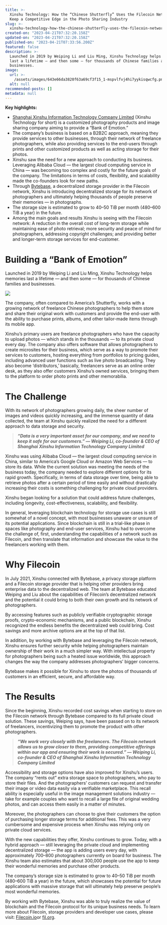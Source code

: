 ```yaml
---
title: >-
  Xinshu Technology: How the “Chinese Shutterfly” Uses the Filecoin Network to
  Keep a Competitive Edge in the Photo Sharing Industry
slug: >-
  xinshu-technology-how-the-chinese-shutterfly-uses-the-filecoin-network-to-keep-a-competitive-edge-in-the-photo-sharing-industry
created-on: "2023-04-21T07:32:20.158Z"
updated-on: "2023-04-21T07:32:20.158Z"
published-on: "2023-04-21T07:33:56.200Z"
featured: false
description: >-
  Launched in 2019 by Weiping Li and Liu Ming, Xinshu Technology helps memories
  last a lifetime — and then some — for thousands of Chinese families and
  businesses.
image:
  url: >-
    /assets/images/643e66da3820f63a69cf3f15_1-mspvlfvj4hi7yykisqwcfg.png
  alt: null
recommended-posts: []
metadata: null
---
```


**Key highlights:**

- [Shanghai Xinshu Information Technology Company Limited](http://iaphoto.cn/) (Xinshu Technology for short) is a customized photography products and image sharing company aiming to provide a “Bank of Emotion.”
- The company’s business is based on a B2B2C approach, meaning they provide services to other businesses, through their network of freelance photographers, while also providing services to the end-users through prints and other customized products as well as acting storage for their photos.
- Xinshu saw the need for a new approach to conducting its business. Leveraging Alibaba Cloud — the largest cloud computing service in China — was becoming too complex and costly for the future goals of the company. The limitations in terms of costs, flexibility, and scalability made the co-founders look for new paths.
- Through [Bytebase](https://www.bytebase.cn/#/), a decentralized storage provider in the Filecoin network, Xinshu is introducing decentralized storage for its network of photographers and ultimately helping thousands of people preserve their memories — in photographs.
- The storage size is estimated to grow to 40–50 TiB per month (480–600 TiB a year) in the future.
- Among the main goals and results Xinshu is seeing with the Filecoin network: A reduction in the overall cost of long-term storage while maintaining ease of photo retrieval; more security and peace of mind for photographers, addressing copyright challenges; and providing better and longer-term storage services for end-customer.

# **Building a “Bank of Emotion”**

Launched in 2019 by Weiping Li and Liu Ming, Xinshu Technology helps memories last a lifetime — and then some — for thousands of Chinese families and businesses.

![](/assets/images/64423c044574c3a72afb57df_1-neeofe-vtn7ubqlxz1irda.png)

The company, often compared to America’s Shutterfly, works with a growing network of freelance Chinese photographers to help them store and share their original work with customers and provide the end-user with the ability to purchase prints, albums, and other tailor-made items through its mobile app.

Xinshu’s primary users are freelance photographers who have the capacity to upload photos — which stands in the thousands — to its private cloud every day. The company also offers software that allows photographers to create microsites for their business, which serve as a way to promote their services to customers, hosting everything from portfolios to pricing guides, including advanced user functions such as live photo broadcasting. They also become ‘distributors,’ basically, freelancers serve as an online order desk, as they also offer customers Xinshu’s owned services, bringing them to the platform to order photo prints and other memorabilia.

# **The Challenge**

With its network of photographers growing daily, the sheer number of images and videos quickly increasing, and the immense quantity of data collected, the team at Xinshu quickly realized the need for a different approach to data storage and security.

> **_“Data is a very important asset for our company, and we need to keep it safe for our customers.” — Weiping Li, co-founder & CEO of Shanghai Xinshu Information Technology Company Limited_**

Xinshu was using Alibaba Cloud — the largest cloud computing service in China, similar to America’s Google Cloud or Amazon Web Services — to store its data. While the current solution was meeting the needs of the business today, the company needed to explore different options for its rapid growth. Specifically, in terms of data storage over time, being able to retrieve photos after a certain period of time easily and without drastically increasing their costs is something challenging for private cloud providers.

Xinshu began looking for a solution that could address future challenges, including longevity, cost-effectiveness, scalability, and flexibility.

In general, leveraging blockchain technology for storage use cases is still somewhat of a novel concept, with most businesses unaware or unsure of its potential applications. Since blockchain is still in a trial-like phase in spaces like photography and end-user services, Xinshu had to overcome the challenge of, first, understanding the capabilities of a network such as Filecoin, and then translate that information and showcase the value to the freelancers working with them.

# **Why Filecoin**

In July 2021, Xinshu connected with Bytebase, a privacy storage platform and a Filecoin storage provider that is helping other providers bring enterprise data to the decentralized web. The team at Bytebase educated Weiping and Liu about the capabilities of Filecoin’s decentralized network and the potential it could bring to both their own growth and its network of photographers.

By accessing features such as publicly verifiable cryptographic storage proofs, crypto-economic mechanisms, and a public blockchain, Xinshu recognized the endless benefits the decentralized web could bring. Cost savings and more archive options are at the top of that list.

In addition, by working with Bytebase and leveraging the Filecoin network, Xinshu ensures further security while helping photographers maintain ownership of their work in a much simpler way. With intellectual property for photographers being such a heated issue worldwide, this approach changes the way the company addresses photographers’ bigger concerns.

Bytebase makes it possible for Xinshu to store the photos of thousands of customers in an efficient, secure, and affordable way.

# **The Results**

Since the beginning, Xinshu recorded cost savings when starting to store on the Filecoin network through Bytebase compared to its full private cloud solution. These savings, Weiping says, have been passed on to its network of freelancers, incentivizing them to promote the product with other photographers.

> **_“We work very closely with the freelancers. The Filecoin network allows us to grow closer to them, providing competitive offerings within our app and ensuring their work is secured.” — Weiping Li, co-founder & CEO of Shanghai Xinshu Information Technology Company Limited_**

Accessibility and storage options have also improved for Xinshu’s users. The company “rents out” extra storage space to photographers, who pay to store their files. And the photographers’ customers can request and transfer their image or video data easily via a verifiable marketplace. This recall ability is especially useful in the image management solutions industry — take for example couples who want to recall a large file of original wedding photos, and can access them easily in a matter of minutes.

Moreover, the photographers can choose to give their customers the option of purchasing longer storage terms for additional fees. This was a very cumbersome and expensive process when Xinshu was relying only on private cloud services.

With the new capabilities they offer, Xinshu continues to grow. Today, with a hybrid approach — still leveraging the private cloud and implementing decentralized storage — the app is adding users every day, with approximately 700–800 photographers currently on board for business. The Xinshu team also estimates that about 300,000 people use the app to keep their wonderful memories and purchase other products.

The company’s storage size is estimated to grow to 40–50 TiB per month (480–600 TiB a year) in the future, which showcases the potential for future applications with massive storage that will ultimately help preserve people’s most wonderful memories.

By working with Bytebase, Xinshu was able to truly realize the value of blockchain and the Filecoin protocol for its unique business needs. To learn more about Filecoin, storage providers and developer use cases, please visit: [Filecoin.io](http://filecoin.io/)or [fil.org](http://fil.org/).
